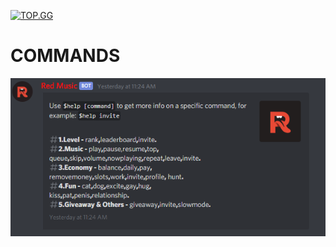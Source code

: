 [![TOP.GG](https://top.gg/api/widget/668481980547072007.svg)](https://top.gg/bot/668481980547072007)

# COMMANDS
![Image of Imgur](3O3IWZ.png)

